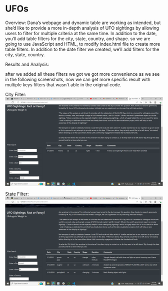 # UFOs

Overview:
  Dana’s webpage and dynamic table are working as intended, but she’d like to provide a more in-depth analysis of UFO sightings by allowing users to filter for multiple   criteria at the same time. In addition to the date, you’ll add table filters for the city, state, country, and shape.
  so we are going to use JavaScript and HTML, to modify index.html file to create more table filters. In addition to the date filter we created, we’ll add filters for     the city, state, country.
  
  Results and Analysis:
  
  after we added all these filters we got we got more convenience as we see in the following screenshots, now we can get more specific result with multiple keys filters   that wasn't able in the original code. 
  
  City Filter:
  ![](https://github.com/sedigh-etoumi/UFOs/blob/main/static/images/city_filter.png)
  
  State Filter: 
  ![](https://github.com/sedigh-etoumi/UFOs/blob/main/static/images/state_filter.png)
  
  
  

